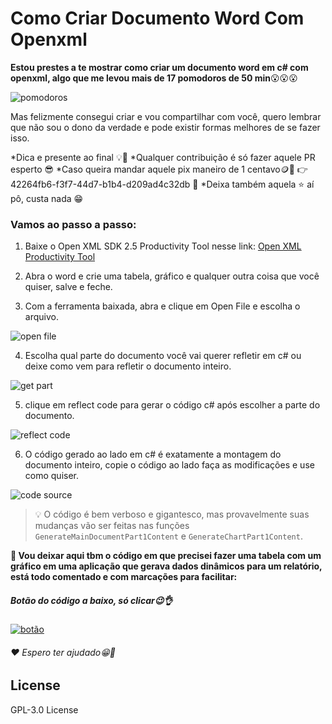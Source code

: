 # Como Criar Documento Word Com Openxml

**Estou prestes a te mostrar como criar um documento word em c# com openxml,
algo que me levou mais de 17 pomodoros de 50 min**😮😮😮

![pomodoros](https://user-images.githubusercontent.com/46006217/166085851-327c9335-4500-4b7e-b5d0-cd4ca7c7e99e.png)

Mas felizmente consegui criar e vou compartilhar com você,
quero lembrar que não sou o dono da verdade e pode existir formas melhores de se fazer isso.

*Dica e presente ao final 💡🎁
*Qualquer contribuição é só fazer aquele PR esperto 😎
*Caso queira mandar aquele pix maneiro de 1 centavo🪙🤑 👉 42264fb6-f3f7-44d7-b1b4-d209ad4c32db 🔑
*Deixa também aquela ⭐ aí pô, custa nada 😁

### Vamos ao passo a passo:

1. Baixe o Open XML SDK 2.5 Productivity Tool nesse link: [Open XML Productivity Tool][app openxml]

2. Abra o word e crie uma tabela, gráfico e qualquer outra coisa que você quiser, salve e feche.

3. Com a ferramenta baixada, abra e clique em Open File e escolha o arquivo.

![open file](https://user-images.githubusercontent.com/46006217/166085845-4dad6e56-12ae-44ee-83fb-0ceb051e944b.png)

4. Escolha qual parte do documento você vai querer refletir em c# ou deixe como vem para refletir o documento inteiro.

![get part](https://user-images.githubusercontent.com/46006217/166085848-eb9d533f-8bff-4480-851e-859c49fc1ad5.png)

5. clique em reflect code para gerar o código c# após escolher a parte do documento.

![reflect code](https://user-images.githubusercontent.com/46006217/166085847-ef6fa164-f574-4acd-afb7-7062015d07fd.png)

6. O código gerado ao lado em c# é exatamente a montagem do documento inteiro, copie o código ao lado faça as modificações e use como quiser.

![code source](https://user-images.githubusercontent.com/46006217/166085849-62100165-5f6f-4c58-b4be-59d275e8607f.png)

> 💡 O código é bem verboso e gigantesco, mas provavelmente suas mudanças vão ser feitas nas funções `GenerateMainDocumentPart1Content` e `GenerateChartPart1Content`.

**🎁 Vou deixar aqui tbm o código em que precisei fazer uma tabela com um gráfico em uma aplicação que gerava dados dinâmicos para um relatório, está todo comentado e com marcações para facilitar:**
 
##### Botão do código a baixo, só clicar😉👌
[![botão](https://user-images.githubusercontent.com/46006217/166087844-3328176b-986f-4fc8-99dc-0ff702ae53fb.png)](https://github.com/MaiconAvila/como-criar-word-com-openxml/blob/main/create-word-with-openxml.cs)

###### ❤️ Espero ter ajudado😁🤗

## License
GPL-3.0 License

[app openxml]: <https://github.com/OfficeDev/Open-XML-SDK/releases/download/v2.5/OpenXMLSDKV25.msi>
